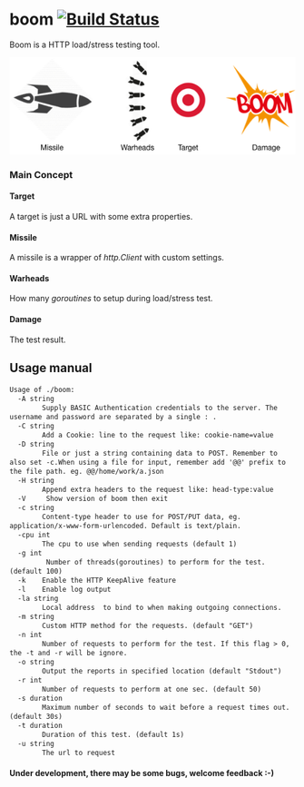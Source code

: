 # boom [![Build Status](https://travis-ci.org/proliming/boom.svg?branch=master)](https://travis-ci.org/proliming/boom)

Boom is a HTTP load/stress testing tool.

![](boom.png)



### Main Concept
#### Target
A target is just a URL with some extra properties.
#### Missile
A missile is a wrapper of *http.Client* with custom settings.
#### Warheads
How many *goroutines* to setup during load/stress test.
#### Damage
The test result.


## Usage manual

```console
Usage of ./boom:
  -A string
        Supply BASIC Authentication credentials to the server. The username and password are separated by a single : .
  -C string
        Add a Cookie: line to the request like: cookie-name=value
  -D string
        File or just a string containing data to POST. Remember to also set -c.When using a file for input, remember add '@@' prefix to the file path. eg. @@/home/work/a.json
  -H string
        Append extra headers to the request like: head-type:value
  -V     Show version of boom then exit
  -c string
        Content-type header to use for POST/PUT data, eg. application/x-www-form-urlencoded. Default is text/plain.
  -cpu int
        The cpu to use when sending requests (default 1)
  -g int
         Number of threads(goroutines) to perform for the test. (default 100)
  -k    Enable the HTTP KeepAlive feature
  -l    Enable log output
  -la string
        Local address  to bind to when making outgoing connections.
  -m string
        Custom HTTP method for the requests. (default "GET")
  -n int
        Number of requests to perform for the test. If this flag > 0, the -t and -r will be ignore.
  -o string
        Output the reports in specified location (default "Stdout")
  -r int
        Number of requests to perform at one sec. (default 50)
  -s duration
        Maximum number of seconds to wait before a request times out. (default 30s)
  -t duration
        Duration of this test. (default 1s)
  -u string
        The url to request

```
#### Under development, there may be some bugs, welcome feedback :-)
